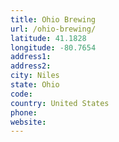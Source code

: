 ```yaml
---
title: Ohio Brewing
url: /ohio-brewing/
latitude: 41.1828
longitude: -80.7654
address1: 
address2: 
city: Niles
state: Ohio
code: 
country: United States
phone: 
website: 
---
```


